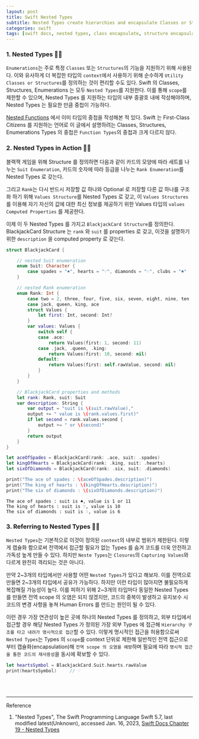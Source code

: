 ```yaml
---
layout: post
title: Swift Nested Types
subtitle: Nested Types create hierarchies and encapsulate Classes or Structures or Enumerations.
categories: swift
tags: [swift docs, nested types, class encapsulate, structure encapsulate, nested classes, nested structures, nested enumerations]
---
```


### 1. Nested Types 👩‍💻

`Enumerations`는 주로 특정 `Classes` 또는 `Structures`의 기능을 지원하기 위해 사용된다. 이와 유사하게 더 복잡한 타입의 `context`에서 
사용하기 위해 순수하게 `Utility Classes or Structures`를 정의하는 것이 편리할 수도 있다. Swift 의 Classes, Structures, 
Enumerations 는 모두 `Nested Types`를 지원한다. 이를 통해 `scope`를 제한할 수 있으며, Nested Types 를 지원하는 타입의 내부 
중괄호 내에 작성해야하며, Nested Types 는 필요한 만큼 중첩이 가능하다.

[Nested Functions](/swift/2022/10/19/functions.html#h-6-nested-functions-) 에서 이미 타입의 중첩을 작성해본 적 있다. 
Swift 는 First-Class Citizens 를 지원하는 언어로 이 글에서 설명하려는 Classes, Structures, Enumerations Types 의 중첩은 
`Function Types`의 중첩과 크게 다르지 않다.

### 2. Nested Types in Action 👩‍💻

블랙잭 게임을 위해 Structure 를 정의하면 다음과 같이 카드의 모양에 따라 세트를 나누는 `Suit Enumeration`, 카드의 숫자에 따라 등급을 
나누는 `Rank Enumeration`를 Nested Types 로 갖는다.

그리고 `Rank`는 다시 반드시 저장할 값 하나와 Optional 로 저장할 다른 값 하나를 구조화 하기 위해 `Values Structure`를 Nested Types 로 
갖고, 이 `Values Structures` 를 이용해 자기 자신의 값에 대한 최신 정보를 제공하기 위한 Values 타입의 `values Computed Properties` 
를 제공한다.

이제 이 두 Nested Types 를 가지고 `BlackjackCard Structure`를 정의한다.  BlackjackCard Structure 는 `rank` 와 
`suit` 를 properties 로 갖고, 이것을 설명하기 위한 `description` 을 computed property 로 갖는다. 

```swift
struct BlackjackCard {

    // nested Suit enumeration
    enum Suit: Character {
        case spades = "♠", hearts = "♡", diamonds = "♢", clubs = "♣"
    }

    // nested Rank enumeration
    enum Rank: Int {
        case two = 2, three, four, five, six, seven, eight, nine, ten
        case jack, queen, king, ace
        struct Values {
            let first: Int, second: Int?
        }
        var values: Values {
            switch self {
            case .ace:
                return Values(first: 1, second: 11)
            case .jack, .queen, .king:
                return Values(first: 10, second: nil)
            default:
                return Values(first: self.rawValue, second: nil)
            }
        }
    }

    // BlackjackCard properties and methods
    let rank: Rank, suit: Suit
    var description: String {
        var output = "suit is \(suit.rawValue),"
        output += " value is \(rank.values.first)"
        if let second = rank.values.second {
            output += " or \(second)"
        }
        return output
    }
}
```

```swift
let aceOfSpades = BlackjackCard(rank: .ace, suit: .spades)
let kingOfHearts = BlackjackCard(rank: .king, suit: .hearts)
let sixOfDiamonds = BlackjackCard(rank: .six, suit: .diamonds)

print("The ace of spades : \(aceOfSpades.description)")
print("The king of hearts : \(kingOfHearts.description)")
print("The six of diamonds : \(sixOfDiamonds.description)")
```

```console
The ace of spades : suit is ♠, value is 1 or 11
The king of hearts : suit is ♡, value is 10
The six of diamonds : suit is ♢, value is 6
```

### 3. Referring to Nested Types 👩‍💻

`Nested Types`는 기본적으로 이것이 정의된 `context`의 내부로 범위가 제한된다. 이렇게 캡슐화 함으로써 전역에서 접근할 필요가 없는 
Types 를 숨겨 코드를 더욱 안전하고 가독성 높게 만들 수 있다. 하지만 `Neste Types`는 `Closures`의 `Capturing Values`와 다르게 
완전히 격리되는 것은 아니다.

만약 2~3개의 타입에서만 사용할 어떤 `Nested Types`가 있다고 해보자. 이를 전역으로 만들면 2~3개의 타입에서 공유가 가능하다. 하지만 이런 
타입이 많아지면 불필요하게 복잡해질 가능성이 높다. 이를 피하기 위해 2~3개의 타입마다 동일한 Nested Types 를 만들면 전역 scope 의 오염은 
되지 않겠지만, 코드의 중복이 발생하고 유지보수 시 코드의 변경 사항을 놓쳐 Human Errors 를 만드는 원인이 될 수 있다.

이런 경우 가장 연관성이 높은 곳에 하나의 Nested Types 를 정의하고, 외부 타입에서 접근할 경우 해당 Nested Types 가 정의된 가장 외부 
Types 에 접근해 `Hierarchy 구조를 타고 내려가 명시적으로 접근`할 수 있다. 이렇게 명시적인 접근을 허용함으로써 `Nested Types`는 
Types 의 `scope`를 context 단위로 제한해 일반적인 전역 접근으로부터 캡슐화(encapsulation)해 `전역 scope 의 오염을 예방`하며 
필요에 따라 `명시적 접근을 통한 코드의 재사용성`을 동시에 확보할 수 있다.

```swift
let heartsSymbol = BlackjackCard.Suit.hearts.rawValue
print(heartsSymbol)     // ♡
```


<br><br>

---
Reference

1. "Nested Types", The Swift Programming Language Swift 5.7, last modified latest(Unknown), accessed Jan. 16, 2023, [Swift Docs Chapter 19 - Nested Types](https://docs.swift.org/swift-book/LanguageGuide/NestedTypes.html)
